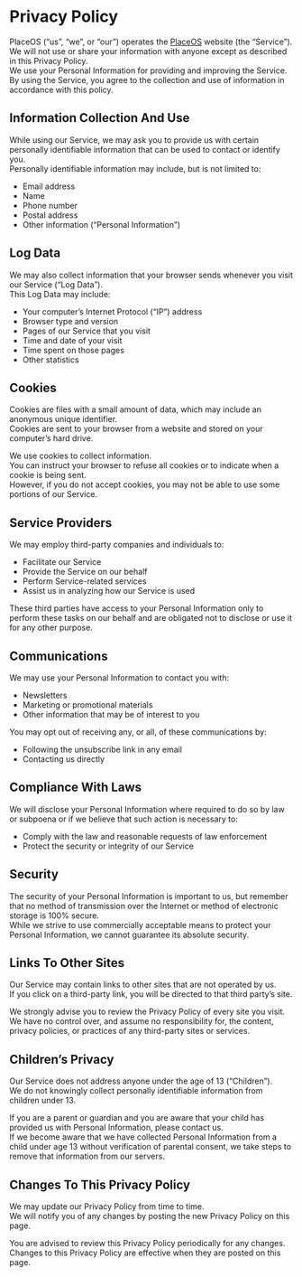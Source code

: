 # Privacy Policy

PlaceOS (“us”, “we”, or “our”) operates the [PlaceOS](https://placeos.com) website (the “Service”).  
We will not use or share your information with anyone except as described in this Privacy Policy.  
We use your Personal Information for providing and improving the Service. By using the Service, you agree to the collection and use of information in accordance with this policy.

## Information Collection And Use

While using our Service, we may ask you to provide us with certain personally identifiable information that can be used to contact or identify you.  
Personally identifiable information may include, but is not limited to:

- Email address  
- Name  
- Phone number  
- Postal address  
- Other information (“Personal Information”)

## Log Data

We may also collect information that your browser sends whenever you visit our Service (“Log Data”).  
This Log Data may include:

- Your computer’s Internet Protocol (“IP”) address  
- Browser type and version  
- Pages of our Service that you visit  
- Time and date of your visit  
- Time spent on those pages  
- Other statistics

## Cookies

Cookies are files with a small amount of data, which may include an anonymous unique identifier.  
Cookies are sent to your browser from a website and stored on your computer’s hard drive.  

We use cookies to collect information.  
You can instruct your browser to refuse all cookies or to indicate when a cookie is being sent.  
However, if you do not accept cookies, you may not be able to use some portions of our Service.

## Service Providers

We may employ third-party companies and individuals to:

- Facilitate our Service  
- Provide the Service on our behalf  
- Perform Service-related services  
- Assist us in analyzing how our Service is used

These third parties have access to your Personal Information only to perform these tasks on our behalf and are obligated not to disclose or use it for any other purpose.

## Communications

We may use your Personal Information to contact you with:

- Newsletters  
- Marketing or promotional materials  
- Other information that may be of interest to you

You may opt out of receiving any, or all, of these communications by:

- Following the unsubscribe link in any email  
- Contacting us directly

## Compliance With Laws

We will disclose your Personal Information where required to do so by law or subpoena or if we believe that such action is necessary to:

- Comply with the law and reasonable requests of law enforcement  
- Protect the security or integrity of our Service

## Security

The security of your Personal Information is important to us, but remember that no method of transmission over the Internet or method of electronic storage is 100% secure.  
While we strive to use commercially acceptable means to protect your Personal Information, we cannot guarantee its absolute security.

## Links To Other Sites

Our Service may contain links to other sites that are not operated by us.  
If you click on a third-party link, you will be directed to that third party’s site.  

We strongly advise you to review the Privacy Policy of every site you visit.  
We have no control over, and assume no responsibility for, the content, privacy policies, or practices of any third-party sites or services.

## Children’s Privacy

Our Service does not address anyone under the age of 13 (“Children”).  
We do not knowingly collect personally identifiable information from children under 13.  

If you are a parent or guardian and you are aware that your child has provided us with Personal Information, please contact us.  
If we become aware that we have collected Personal Information from a child under age 13 without verification of parental consent, we take steps to remove that information from our servers.

## Changes To This Privacy Policy

We may update our Privacy Policy from time to time.  
We will notify you of any changes by posting the new Privacy Policy on this page.  

You are advised to review this Privacy Policy periodically for any changes.  
Changes to this Privacy Policy are effective when they are posted on this page.
